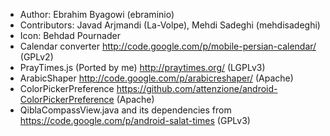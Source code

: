 * Author: Ebrahim Byagowi (ebraminio)
* Contributors: Javad Arjmandi (La-Volpe), Mehdi Sadeghi (mehdisadeghi)
* Icon: Behdad Pournader
* Calendar converter http://code.google.com/p/mobile-persian-calendar/ (GPLv2)
* PrayTimes.js (Ported by me) http://praytimes.org/ (LGPLv3)
* ArabicShaper http://code.google.com/p/arabicreshaper/ (Apache)
* ColorPickerPreference https://github.com/attenzione/android-ColorPickerPreference (Apache)
* QiblaCompassView.java and its dependencies from https://code.google.com/p/android-salat-times (GPLv3)